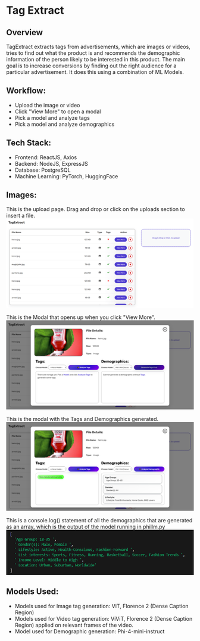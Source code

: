 # Tag Extract

## Overview
TagExtract extracts tags from advertisements, which are images or videos, tries to find out what the product is and recommends the demographic information of the person likely to be interested in this product. The main goal is to increase conversions by finding out the right audience for a particular advertisement. It does this using a combination of ML Models.

## Workflow:
- Upload the image or video
- Click "View More" to open a modal
- Pick a model and analyze tags
- Pick a model and analyze demographics

## Tech Stack:
- Frontend: ReactJS, Axios
- Backend: NodeJS, ExpressJS
- Database: PostgreSQL
- Machine Learning: PyTorch, HuggingFace

## Images:
This is the upload page. Drag and drop or click on the uploads section to insert a file.
![screenshot](images/TagExtract1.png)

This is the Modal that opens up when you click "View More".
![screenshot](images/TagExtract2.png)

This is the modal with the Tags and Demographics generated.
![screenshot](images/TagExtract3.png)

This is a console.log() statement of all the demographics that are generated as an array, which is the output of the model running in phillm.py
![screenshot](images/TagExtract4.png)

## Models Used:
- Models used for Image tag generation: ViT, Florence 2 (Dense Caption Region)
- Models used for Video tag generation: ViViT, Florence 2 (Dense Caption Region) applied on relevant frames of the video.
- Model used for Demographic generation: Phi-4-mini-instruct


